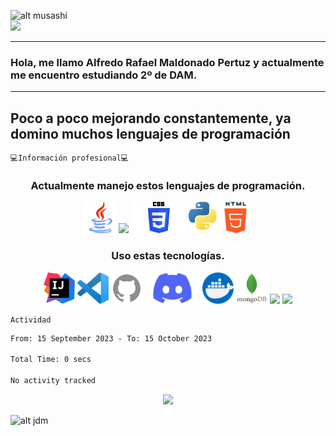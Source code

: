 <!--
**alexlaso/alexlaso** is a ✨ _special_ ✨ repository because its `README.md` (this file) appears on your GitHub profile.

Here are some ideas to get you started:

- 🔭 I’m currently working on ...
- 🌱 I’m currently learning ...
- 👯 I’m looking to collaborate on ...
- 🤔 I’m looking for help with ...
- 💬 Ask me about ...
- 📫 How to reach me: ...
- 😄 Pronouns: ...
- ⚡ Fun fact: ...
-->
<!-- Apartado para empezar con un gif y un saludo-->

![alt musashi](https://c.tenor.com/q1pTbvTBF5YAAAAd/vagabond_gif_1.gif)<br/>
![](https://komarev.com/ghpvc/?username=reyalfre&color=grey&style=flat&label=VISITAS)

---
### Hola, me llamo Alfredo Rafael Maldonado Pertuz y actualmente me encuentro estudiando 2º de DAM.  
---
<!-- Introducción simple -->
Poco a poco mejorando constantemente, ya domino muchos lenguajes de programación<br/>
---

<!-- Información referida a mi profesión -->
    💻Información profesional💻
<h3 align="center">Actualmente manejo estos lenguajes de programación.</h3>
<p align="center">
<img src="https://github.com/reyalfre/reyalfre/blob/main/images/javaicon.png" height="50" />
<img src="https://camo.githubusercontent.com/fda8709df4b0c91e455d546e83d3f60dd735df4bac2f1005a272bd7752b2baed/68747470733a2f2f7777772e6a6574627261696e732e636f6d2f61636164656d792f696d672f69636f6e2d6b6f746c696e2d6e65772e737667" height="50"/>
<img src="https://github.com/reyalfre/reyalfre/blob/main/images/cssicon.png" height="50"/>
<img src="https://github.com/reyalfre/reyalfre/blob/main/images/pythonicon.png" height="50"/>
<img src="https://github.com/reyalfre/reyalfre/blob/main/images/htmlicon.png" height="50"/>
</p>

<h3 align="center">Uso estas tecnologías.</h3>
<p align="center">
<img src="https://github.com/reyalfre/reyalfre/blob/main/images/intellijicon.png" height="50"/>
<img src="https://github.com/reyalfre/reyalfre/blob/main/images/vscodeicon.png" height="50"/>
<img src="https://github.com/reyalfre/reyalfre/blob/main/images/githubicon.png" height="50"/>
<img src="https://github.com/reyalfre/reyalfre/blob/main/images/discordicon.png" height="50"/>
<img src="https://github.com/reyalfre/reyalfre/blob/main/images/dockericon.png" height="50"/>
<img src="https://github.com/reyalfre/reyalfre/blob/main/images/mongoicon.png" height="50"/>
<img src="https://user-images.githubusercontent.com/674621/71187801-14e60a80-2280-11ea-94c9-e56576f76baf.png" height="50"/>
<img src="https://upload.wikimedia.org/wikipedia/commons/thumb/9/99/Unofficial_JavaScript_logo_2.svg/480px-Unofficial_JavaScript_logo_2.svg.png" height="50"/>
    
</p>

<!-- Actividad -->
    Actividad
<!--START_SECTION:waka-->

```txt
From: 15 September 2023 - To: 15 October 2023

Total Time: 0 secs

No activity tracked
```

<!--END_SECTION:waka-->
<p align="center">
<a href="https://github.com/reyalfre">
  <img src="https://github-readme-stats.vercel.app/api/top-langs/?username=reyalfre&theme=dark&layout=compact" height="300">
</a>
</p>

![alt jdm](https://i.pinimg.com/originals/74/8c/7d/748c7d0dd14909493f922bc2caa22f17.gif)

<!-- 
    Recursos usados
    https://github.com/anuraghazra/github-readme-stats/blob/master/themes/README.md
    
-->
